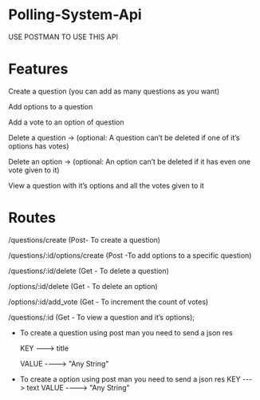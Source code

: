 # Polling-System-Api

USE POSTMAN TO USE THIS API

# Features


Create a question (you can add as many questions as you want)

 Add options to a question
 
 Add a vote to an option of question
 
 Delete a question → (optional: A question can’t be deleted if one of it’s options has votes)
 
 Delete an option → (optional: An option can’t be deleted if it has even one vote given to it)
 
 View a question with it’s options and all the votes given to it


 # Routes

  
 /questions/create (Post- To create a question)
 
 /questions/:id/options/create (Post -To add options to a specific question)
 
 /questions/:id/delete (Get - To delete a question)
 
 /options/:id/delete (Get - To delete an option)
 
 /options/:id/add_vote (Get - To increment the count of votes)
 
 /questions/:id (Get - To view a question and it’s options);
 

* To create a question using post man you need to send a json res

  KEY ---> title
  
  VALUE ----> "Any String"

* To create a option using post man you need to send a json res
 KEY ---> text
 VALUE ----> "Any String"
